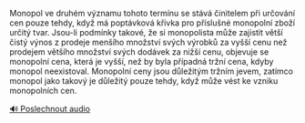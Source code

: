 
Monopol ve druhém významu tohoto termínu se stává činitelem při určování cen pouze tehdy, když má poptávková křivka pro příslušné monopolní zboží určitý tvar. Jsou-li podmínky takové, že si monopolista může zajistit větší čistý výnos z prodeje menšího množství svých výrobků za vyšší cenu než prodejem většího množství svých dodávek za nižší cenu, objevuje se monopolní cena, která je vyšší, než by byla případná tržní cena, kdyby monopol neexistoval. Monopolní ceny jsou důležitým tržním jevem, zatímco monopol jako takový je důležitý pouze tehdy, když může vést ke vzniku monopolních cen.

[🔊 Poslechnout audio](/data/7-paragraphs/audio/chapter_57/para_004-Monopol-ve-druhm-vznamu-tohoto-termnu-se-stv.mp3)
